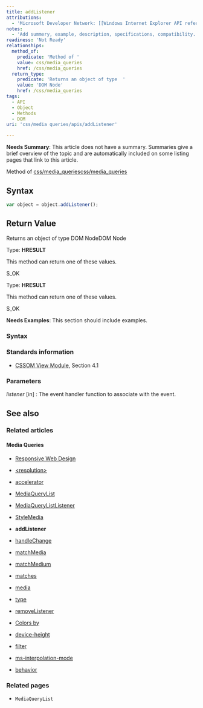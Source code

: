 ```yaml
---
title: addListener
attributions:
  - 'Microsoft Developer Network: [[Windows Internet Explorer API reference](http://msdn.microsoft.com/en-us/library/ie/hh828809%28v=vs.85%29.aspx) Article]'
notes:
  - 'Add summery, example, description, specifications, compatibility.'
readiness: 'Not Ready'
relationships:
  method_of:
    predicate: 'Method of '
    value: css/media_queries
    href: /css/media_queries
  return_type:
    predicate: 'Returns an object of type  '
    value: 'DOM Node'
    href: /css/media_queries
tags:
  - API
  - Object
  - Methods
  - DOM
uri: 'css/media queries/apis/addListener'

---
```

**Needs Summary**: This article does not have a summary. Summaries give a brief overview of the topic and are automatically included on some listing pages that link to this article.

Method of [css/media\_queries](/css/media_queries)[css/media\_queries](/css/media_queries)

## Syntax

``` js
var object = object.addListener();
```

## Return Value

Returns an object of type DOM NodeDOM Node

Type: **HRESULT**

This method can return one of these values.

S\_OK

Type: **HRESULT**

This method can return one of these values.

S\_OK

**Needs Examples**: This section should include examples.

### Syntax

### Standards information

-   [CSSOM View Module](http://go.microsoft.com/fwlink/p/?linkid=199793), Section 4.1

### Parameters

*listener* [in]
:   The event handler function to associate with the event.

## See also

### Related articles

#### Media Queries

-   [Responsive Web Design](/concepts/mobile_web/responsive_design)

-   [\<resolution\>](/css/data_types/resolution)

-   [accelerator](/css/media_queries/accelerator)

-   [MediaQueryList](/css/media_queries/apis/MediaQueryList)

-   [MediaQueryListListener](/css/media_queries/apis/MediaQueryListListener)

-   [StyleMedia](/css/media_queries/apis/StyleMedia)

-   **addListener**

-   [handleChange](/css/media_queries/apis/handleChange)

-   [matchMedia](/css/media_queries/apis/matchMedia)

-   [matchMedium](/css/media_queries/apis/matchMedium)

-   [matches](/css/media_queries/apis/matches)

-   [media](/css/media_queries/apis/media)

-   [type](/css/media_queries/apis/properties/type)

-   [removeListener](/css/media_queries/apis/removeListener)

-   [Colors by](/css/media_queries/colors_by)

-   [device-height](/css/media_queries/device-height)

-   [filter](/css/media_queries/filter)

-   [ms-interpolation-mode](/css/media_queries/ms-interpolation-mode)

-   [behavior](/css/properties/behavior)

### Related pages

-   `MediaQueryList`
